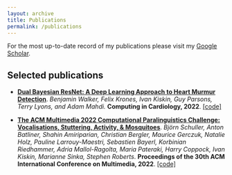```yaml
---
layout: archive
title: Publications
permalink: /publications
---
```


For the most up-to-date record of my publications please visit my [Google Scholar](https://scholar.google.co.uk/citations?user=Nww9_bcAAAAJ&hl=en).

## Selected publications

* [**Dual Bayesian ResNet: A Deep Learning Approach to Heart Murmur Detection**](https://cinc.org/2022/Program/accepted/355_Preprint.pdf). *Benjamin Walker, Felix Krones, Ivan Kiskin, Guy Parsons, Terry Lyons, and Adam Mahdi.* **Computing in Cardiology, 2022**. [[code]](https://github.com/Benjamin-Walker/heart-murmur-detection)

* [**The ACM Multimedia 2022 Computational Paralinguistics Challenge: Vocalisations, Stuttering, Activity, & Mosquitoes**](https://arxiv.org/pdf/2205.06799). *Björn Schuller, Anton Batliner, Shahin Amiriparian, Christian Bergler, Maurice Gerczuk, Natalie Holz, Pauline Larrouy-Maestri, Sebastien Bayerl, Korbinian Riedhammer, Adria Mallol-Ragolta, Maria Pateraki, Harry Coppock, Ivan Kiskin, Marianne Sinka, Stephen Roberts*. **Proceedings of the 30th ACM International Conference on Multimedia, 2022**. [[code]](https://github.com/Benjamin-Walker/heart-murmur-detection)

